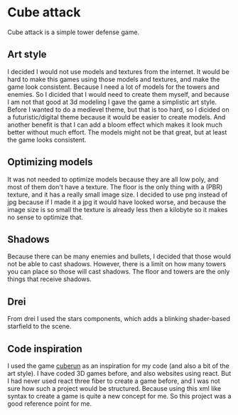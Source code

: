 # Cube attack

Cube attack is a simple tower defense game.

## Art style

I decided I would not use models and textures from the internet.
It would be hard to make this games using those models and textures, and make the game look consistent.
Because I need a lot of models for the towers and enemies.
So I dicided that I would need to create them myself,
and because I am not that good at 3d modeling I gave the game a simplistic art style.
Before I wanted to do a medievel theme, but that is too hard,
so I dicided on a futuristic/digital theme because it would be easier to create models.
And another benefit is that I can add a bloom effect which makes it look much better without much effort.
The models might not be that great, but at least the game looks consistent.

## Optimizing models

It was not needed to optimize models because they are all low poly, and most of them don't have a texture.
The floor is the only thing with a (PBR) texture, and it has a really small image size.
I decided to use png instead of jpg because if I made it a jpg it would have looked worse,
and because the image size is so small the texture is already less then a kilobyte so it makes no sense to optimize that.

## Shadows

Because there can be many enemies and bullets, I decided that those would not be able to cast shadows.
However, there is a limit on how many towers you can place so those will cast shadows.
The floor and towers are the only things that receive shadows.

## Drei

From drei I used the stars components, which adds a blinking shader-based starfield to the scene.

## Code inspiration

I used the game [cuberun](https://github.com/akarlsten/cuberun) as an inspiration for my code (and also a bit of the art style).
I have coded 3D games before, and also websites using react.
But I had never used react three fiber to create a game before,
and I was not sure how such a project would be structured.
Because using this xml like syntax to create a game is quite a new concept for me.
So this project was a good reference point for me.
